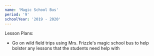 ```yaml
---
name: 'Magic School Bus'
period: '9'
schoolYear: '2019 - 2020'
---
```


Lesson Plans:
  - Go on wild field trips using Mrs. Frizzle's magic school bus to help bolster any lessons that the students need help with